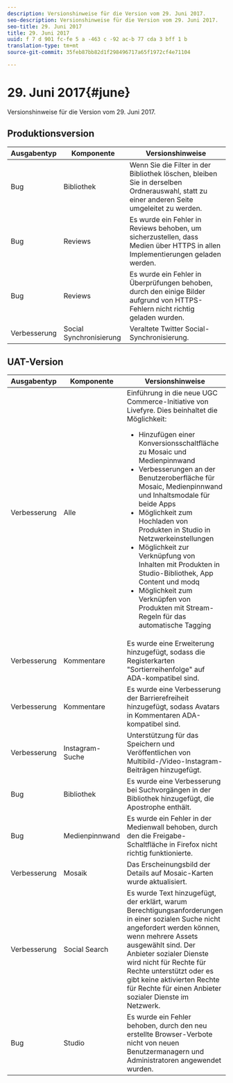 ```yaml
---
description: Versionshinweise für die Version vom 29. Juni 2017.
seo-description: Versionshinweise für die Version vom 29. Juni 2017.
seo-title: 29. Juni 2017
title: 29. Juni 2017
uuid: f 7 d 901 fc-fe 5 a -463 c -92 ac-b 77 cda 3 bff 1 b
translation-type: tm+mt
source-git-commit: 35feb87bb82d1f298496717a65f1972cf4e71104

---
```



# 29. Juni 2017{#june}

Versionshinweise für die Version vom 29. Juni 2017.

## Produktionsversion

| **Ausgabentyp** | **Komponente** | **Versionshinweise** |
|---|---|---|
| Bug | Bibliothek | Wenn Sie die Filter in der Bibliothek löschen, bleiben Sie in derselben Ordnerauswahl, statt zu einer anderen Seite umgeleitet zu werden. |
| Bug | Reviews | Es wurde ein Fehler in Reviews behoben, um sicherzustellen, dass Medien über HTTPS in allen Implementierungen geladen werden. |
| Bug | Reviews | Es wurde ein Fehler in Überprüfungen behoben, durch den einige Bilder aufgrund von HTTPS-Fehlern nicht richtig geladen wurden. |
| Verbesserung | Social Synchronisierung | Veraltete Twitter Social-Synchronisierung. |

## UAT-Version

| Ausgabentyp | Komponente | Versionshinweise |
|--- |--- |--- |
| Verbesserung | Alle | Einführung in die neue UGC Commerce-Initiative von Livefyre. Dies beinhaltet die Möglichkeit: <br><ul><li>Hinzufügen einer Konversionsschaltfläche zu Mosaic und Medienpinnwand</li><li> Verbesserungen an der Benutzeroberfläche für Mosaic, Medienpinnwand und Inhaltsmodale für beide Apps</li><li>Möglichkeit zum Hochladen von Produkten in Studio in Netzwerkeinstellungen</li><li>Möglichkeit zur Verknüpfung von Inhalten mit Produkten in Studio-Bibliothek, App Content und modq</li><li>Möglichkeit zum Verknüpfen von Produkten mit Stream-Regeln für das automatische Tagging</li></ul> |
| Verbesserung | Kommentare | Es wurde eine Erweiterung hinzugefügt, sodass die Registerkarten &quot;Sortierreihenfolge&quot; auf ADA-kompatibel sind. |
| Verbesserung | Kommentare | Es wurde eine Verbesserung der Barrierefreiheit hinzugefügt, sodass Avatars in Kommentaren ADA-kompatibel sind. |
| Verbesserung | Instagram-Suche | Unterstützung für das Speichern und Veröffentlichen von Multibild-/Video-Instagram-Beiträgen hinzugefügt. |
| Bug | Bibliothek | Es wurde eine Verbesserung bei Suchvorgängen in der Bibliothek hinzugefügt, die Apostrophe enthält. |
| Bug | Medienpinnwand | Es wurde ein Fehler in der Medienwall behoben, durch den die Freigabe-Schaltfläche in Firefox nicht richtig funktionierte. |
| Verbesserung | Mosaik | Das Erscheinungsbild der Details auf Mosaic-Karten wurde aktualisiert. |
| Verbesserung | Social Search | Es wurde Text hinzugefügt, der erklärt, warum Berechtigungsanforderungen in einer sozialen Suche nicht angefordert werden können, wenn mehrere Assets ausgewählt sind. Der Anbieter sozialer Dienste wird nicht für Rechte für Rechte unterstützt oder es gibt keine aktivierten Rechte für Rechte für einen Anbieter sozialer Dienste im Netzwerk. |
| Bug | Studio | Es wurde ein Fehler behoben, durch den neu erstellte Browser-Verbote nicht von neuen Benutzermanagern und Administratoren angewendet wurden. |


